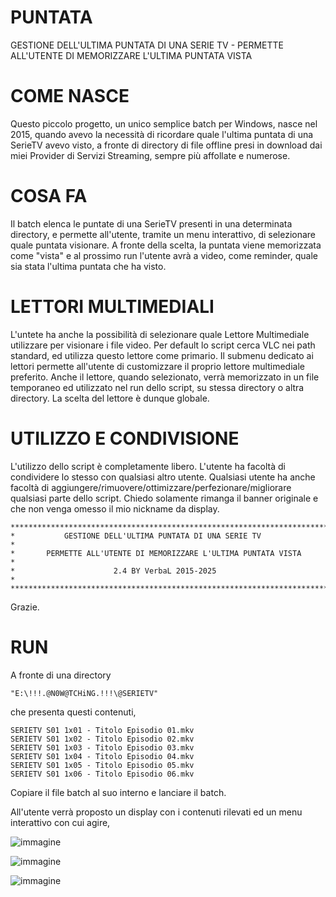 # PUNTATA
GESTIONE DELL'ULTIMA PUNTATA DI UNA SERIE TV - PERMETTE ALL'UTENTE DI MEMORIZZARE L'ULTIMA PUNTATA VISTA

# COME NASCE
Questo piccolo progetto, un unico semplice batch per Windows, nasce nel 2015, quando avevo la necessità di ricordare quale l'ultima puntata di una SerieTV avevo visto, a fronte di directory di file offline presi in download dai miei Provider di Servizi Streaming, sempre più affollate e numerose.

# COSA FA
Il batch elenca le puntate di una SerieTV presenti in una determinata directory, e permette all'utente, tramite un menu interattivo, di selezionare quale puntata visionare. A fronte della scelta, la puntata viene memorizzata come "vista" e al prossimo run l'utente avrà a video, come reminder, quale sia stata l'ultima puntata che ha visto.

# LETTORI MULTIMEDIALI
L'untete ha anche la possibilità di selezionare quale Lettore Multimediale utilizzare per visionare i file video. Per default lo script cerca VLC nei path standard, ed utilizza questo lettore come primario. Il submenu dedicato ai lettori permette all'utente di customizzare il proprio lettore multimediale preferito. Anche il lettore, quando selezionato, verrà memorizzato in un file temporaneo ed utilizzato nel run dello script, su stessa directory o altra directory. La scelta del lettore è dunque globale.

# UTILIZZO E CONDIVISIONE
L'utilizzo dello script è completamente libero. L'utente ha facoltà di condividere lo stesso con qualsiasi altro utente.
Qualsiasi utente ha anche facoltà di aggiungere/rimuovere/ottimizzare/perfezionare/migliorare qualsiasi parte dello script.
Chiedo solamente rimanga il banner originale e che non venga omesso il mio nickname da display.

```
*****************************************************************************
*           GESTIONE DELL'ULTIMA PUNTATA DI UNA SERIE TV                    *
*       PERMETTE ALL'UTENTE DI MEMORIZZARE L'ULTIMA PUNTATA VISTA           *
*                      2.4 BY VerbaL 2015-2025                              *
*****************************************************************************
```

Grazie.

# RUN
A fronte di una directory

```"E:\!!!.@N0W@TCHiNG.!!!\@SERIETV"```

che presenta questi contenuti,

```
SERIETV S01 1x01 - Titolo Episodio 01.mkv
SERIETV S01 1x02 - Titolo Episodio 02.mkv
SERIETV S01 1x03 - Titolo Episodio 03.mkv
SERIETV S01 1x04 - Titolo Episodio 04.mkv
SERIETV S01 1x05 - Titolo Episodio 05.mkv
SERIETV S01 1x06 - Titolo Episodio 06.mkv
```

Copiare il file batch al suo interno e lanciare il batch.

All'utente verrà proposto un display con i contenuti rilevati ed un menu interattivo con cui agire,

![immagine](https://github.com/user-attachments/assets/f1afd671-2326-4906-a0dd-48511adb4d94)

![immagine](https://github.com/user-attachments/assets/91670300-b91b-4514-9f60-760704679c37)

![immagine](https://github.com/user-attachments/assets/fa489ea1-d84c-4c00-861d-7efb33abcbc5)
